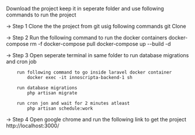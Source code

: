 Download the project keep it in seperate folder and use following commands to run the project

-> Step 1
        Clone the the project from git usig following commands
        git Clone

-> Step 2
        Run the following command to run the docker containers
        docker-compose rm -f
        docker-compose pull
        docker-compose up --build -d

-> Step 3
        Open seperate terminal in same folder to run database migrations and cron job

        run following command to go inside laravel docker container
            docker exec -it innoscripta-backend-1 sh

        run database migrations
            php artisan migrate

        run cron jon and wait for 2 minutes atleast
            php artisan schedule:work

-> Step 4
        Open google chrome and run the following link to get the project
            http://localhost:3000/


